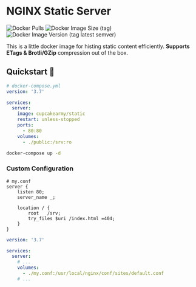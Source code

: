 # NGINX Static Server

![Docker Pulls](https://img.shields.io/docker/pulls/cupcakearmy/static?style=flat-square)
![Docker Image Size (tag)](https://img.shields.io/docker/image-size/cupcakearmy/static/latest?style=flat-square)
![Docker Image Version (tag latest semver)](https://img.shields.io/docker/v/cupcakearmy/static/latest?style=flat-square)

This is a little docker image for histing static content efficiently.
**Supports ETags & Brotli/GZip** compression out of the box.

## Quickstart 🚀

```yaml
# docker-compose.yml
version: '3.7'

services:
  server:
    image: cupcakearmy/static
    restart: unless-stopped
    ports:
      - 80:80
    volumes:
      - ./public:/srv:ro
```

```bash
docker-compose up -d
```

### Custom Configuration

```
# my.conf
server {
    listen 80;
    server_name _;

    location / {
        root   /srv;
        try_files $uri /index.html =404;
    }
}
```

```yaml
version: '3.7'

services:
  server:
    # ...
    volumes:
      - ./my.conf:/usr/local/nginx/conf/sites/default.conf
    # ...
```
